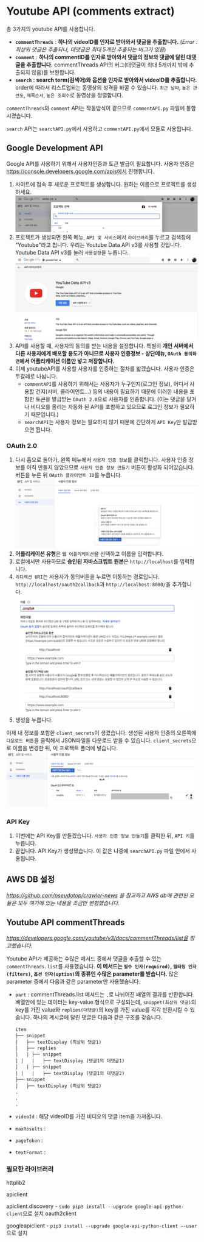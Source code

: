 # Youtube API (comments extract)

총 3가지의 youtube API를 사용합니다.

* **`commentThreads`** : **하나의 videoID를 인자로 받아와서 댓글을 추출합니다.** (*Error : 최상위 댓글은 추출되나, 대댓글은 최대 5개만 추출되는 버그가 있음*)
* **`comment`** : **하나의 commentID를 인자로 받아와서 댓글의 정보와 댓글에 달린 대댓글을 추출합니다.** commentThreads API의 버그(대댓글이 최대 5개까지 밖에 추출되지 않음)를 보완합니다. 
* **`search`** : **search term(검색어)와 옵션을 인자로 받아와서 videoID를 추출합니다.** order에 따라서 리스트업되는 동영상의 성격을 바꿀 수 있습니다. `최근 날짜`, `높은 관련도`, `제목순서`, `높은 조회수`로 동영상을 정렬합니다.  

`commentThreads`와 `comment` API는 작동방식이 같으므로 `commentAPI.py` 파일에 통합시켰습니다.

`search` API는 `searchAPI.py`에서 사용하고 `commentAPI.py`에서 모듈로 사용됩니다.

## Google Development API

Google API를 사용하기 위해서 사용자인증과 토큰 발급이 필요합니다. 사용자 인증은  https://console.developers.google.com/apis에서 진행합니다.

1. 사이트에 접속 후 새로운 프로젝트를 생성합니다. 원하는 이름으로 프로젝트를 생성하세요.![credential_1](img/credential_1.png)
2. 프로젝트가 생성되면 왼쪽 메뉴, `API 및 서비스`에서 `라이브러리`를 누르고 검색창에 "Youtube"라고 칩니다. 우리는 Youtube Data API v3를 사용할 것입니다. Youtube Data API v3를 눌러 `사용설정`을 누릅니다. ![credential_2](img/credential_2.png)
3. API를 사용할 때, 사용자의 동의를 받는 내용을 설정합니다. 특별히 **개인 서버에서 다른 사용자에게 배포할 용도가 아니므로 사용자 인증정보 - 상단메뉴, `OAuth 동의화면`에서 어플리케이션 이름만 넣고 저장합니다.**
4. 이제 youtubeAPI를 사용할 사용자를 인증하는 절차를 밟겠습니다. 사용자 인증은 두갈레로 나뉩니다. 
   * `commentAPI`를 사용하기 위해서는 사용자가 누구인지(로그인 정보), 어디서 사용할 건지(서버, 클라이언트…) 등의 내용이 필요하기 때문에 이러한 내용을 포함한 토큰을 발급받는 `OAuth 2.0`으로 사용자를 인증합니다. (이는 댓글을 달거나 비디오를 올리는 자동화 된 API를 포함하고 있으므로 로그인 정보가 필요하기 때문입니다.)
   * `searchAPI`는 사용자 정보는 필요하지 않기 때문에 간단하게 `API Key`만 발급받으면 됩니다.

### OAuth 2.0

1. 다시 홈으로 돌아가, 왼쪽 메뉴에서 `사용자 인증 정보`를 클릭합니다. 사용자 인증 정보를 아직 만들지 않았으므로 `사용자 인증 정보 만들기` 버튼이 활성화 되어있습니다. 버튼을 누른 뒤 `OAuth 클라이언트 ID`를 누릅니다. ![credential_3](img/credential_3.png)
2. **어플리케이션 유형**은 `웹 어플리케이션`을 선택하고 이름을 입력합니다.
3. 로컬에서만 사용하므로 **승인된 자바스크립트 원본**은 `http://localhost`를 입력합니다.
4. `리디렉션 URI`는 사용자가 동의버튼을 누르면 이동하는 경로입니다. `http://localhost/oauth2callback`과 `http://localhost:8080/`을 추가합니다. ![credential_4](img/credential_4.png)
5. 생성을 누릅니다.

이제 내 정보를 포함한 `client_secrets`이 생겼습니다. 생성된 사용자 인증의 오른쪽에 `다운로드 버튼`을 클릭해서 JSON파일을 다운로드 받을 수 있습니다. `client_secrets`으로 이름을 변경한 뒤, 이 프로젝트 폴더에 넣습니다. ![credential_5](img/credential_5.png)

### API Key

1. 이번에는 API Key를 만들겠습니다. `사용자 인증 정보 만들기`를 클릭한 뒤, `API 키`를 누릅니다.
2. 끝입니다. API Key가 생성됐습니다. 이 값은 나중에 `searchAPI.py` 파일 안에서 사용됩니다.



## AWS DB 설정

*https://github.com/pseudotop/crawler-news 을 참고하고 AWS db에 관련된 모듈은 모두 여기에 있는 내용을 조금만 변형했습니다.*



## Youtube API commentThreads

*https://developers.google.com/youtube/v3/docs/commentThreads/list을 참고했습니다.*

Youtube API가 제공하는 수많은 메서드 중에서 댓글을 추출할 수 있는 `commentThreads.list`를 사용했습니다. **이 메서드는 `필수 인자(required)`, `필터링 인자(filters)`, `옵션 인자(option)`의 종류인 수많은 parameter를 받습니다.** 많은 parameter 중에서 다음과 같은 parameter만 사용했습니다.

* `part` : commentThreads.list 메서드는 `,`로 나뉘어진 배열의 결과를 반환합니다. 배열안에 있는 데이터는 key-value 형식으로 구성되는데,  `snippet(최상위 댓글)`의 key를 가진 value와 `replies(대댓글)`의 key를 가진 value를 각각 반환시킬 수 있습니다. 하나의 게시글에 달린 댓글은 다음과 같은 구조를 갖습니다.

  ```text
  item
  ├── snippet
  │   ├── textDisplay (최상위 댓글1)
  │   ├── replies
  │   |	├── snippet
  |	|	|	├── textDisplay (댓글1의 대댓글1)
  │   |	├── snippet
  |	|	|	├── textDisplay (댓글1의 대댓글2)
  ├── snippet
  │   ├── textDisplay (최상위 댓글2)
  .
  .
  .
  ```

* `videoId` : 해당 videoID를 가진 비디오의 댓글 item을 가져옵니다.

* `maxResults` : 

* `pageToken` : 

* `textFormat` :











### 필요한 라이브러리

httplib2

apiclient

apiclient.discovery - `sudo pip3 install --upgrade google-api-python-client`으로 설치
oauth2client

googleapiclient - `pip3 install --upgrade google-api-python-client --user`으로 설치